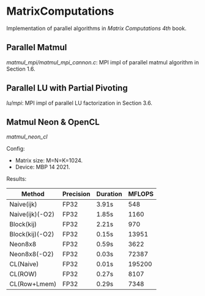 # MatrixComputations
Implementation of parallel algorithms in *Matrix Computations 4th* book.
## Parallel Matmul
*matmul_mpi/matmul_mpi_cannon.c*: MPI impl of parallel matmul algorithm in Section 1.6.
## Parallel LU with Partial Pivoting
*lu/mpi*: MPI impl of parallel LU factorization in Section 3.6. 
## Matmul Neon & OpenCL
*matmul_neon_cl*

Config:
* Matrix size: M=N=K=1024.
* Device: MBP 14 2021.

Results:

| Method          | Precision | Duration | MFLOPS |
| ------          | --------- | -------- | ------ |
| Naive(ijk)      | FP32      | 3.91s    | 548    |
| Naive(ijk)(-O2) | FP32      | 1.85s    | 1160   |
| Block(kij)      | FP32      | 2.21s    | 970    |
| Block(kij)(-O2) | FP32      | 0.15s    | 13951  |
| Neon8x8         | FP32      | 0.59s    | 3622   |
| Neon8x8(-O2)    | FP32      | 0.03s    | 72387  |
| CL(Naive)       | FP32      | 0.01s    | 195200 |
| CL(ROW)         | FP32      | 0.27s    | 8107   |
| CL(Row+Lmem)    | FP32      | 0.29s    | 7348   |